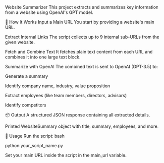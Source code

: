 Website Summarizer
This project extracts and summarizes key information from a website using OpenAI's GPT model.

🔧 How It Works
Input a Main URL
You start by providing a website's main URL.

Extract Internal Links
The script collects up to 9 internal sub-URLs from the given website.

Fetch and Combine Text
It fetches plain text content from each URL and combines it into one large text block.

Summarize with OpenAI
The combined text is sent to OpenAI (GPT-3.5) to:

Generate a summary

Identify company name, industry, value proposition

Extract employees (like team members, directors, advisors)

Identify competitors

📦 Output
A structured JSON response containing all extracted details.

Printed WebsiteSummary object with title, summary, employees, and more.

🚀 Usage
Run the script:
bash

python your_script_name.py

Set your main URL inside the script in the main_url variable.
